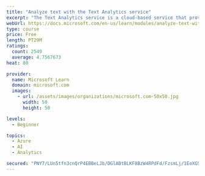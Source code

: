```yaml
---
title: "Analyze text with the Text Analytics service"
excerpt: "The Text Analytics service is a cloud-based service that provides advanced natural language processing over raw text for sentiment analysis, key phrase extraction, named entity recognition, and language detection."
webUrl: https://docs.microsoft.com/en-us/learn/modules/analyze-text-with-text-analytics-service/
type: course
price: Free
length: PT29M
ratings:
  count: 2549
  average: 4.7567673
heat: 80

provider:
  name: Microsoft Learn
  domain: microsoft.com
  images:
    - url: /assets/images/organizations/microsoft.com-50x50.jpg
      width: 50
      height: 50

levels:
  - Beginner

topics:
  - Azure
  - AI
  - Analytics

secured: "PNY7/LUn5tfn3cnQrP4EBBeLJb/DGlABtBLKF8BzW4RPdFd/FzsmLj/1EoXG5Gzzjpgu/f8CVrmycb2iwgDDtDS5RCKZ5KYN4d18K71oQ8twgxgIp9V6F4q5CiNSXeqi84TRtveag2OKNDf4VEFC49UfR0ltHvC2ZnFe/B1HBb41TDY0TnzrREn41kjSjA6swoPKJbiGJbv93jV3Fzey0lGzIi3J1r3VcC0dPZCztoPXApQ/wmiHOpdQKjo+mOnO5kzAhzXnua2nATHQazoHpLXPHqDbShCmPKvFqbSPAVUo3hHNUbR+M6Kx0K2WNDGMJANAYcVZcDOSfVQ7bK2rqUjsJLRQwl10VV98jxQR12aBeK6kDS0Kq07Vm2u26afCt5MY85keWgQwMgplsjb/G+YQtvGf9w67CE7F7rxzohs=;t/c32wbv6x2WsDKZonDEHw=="
---
```


